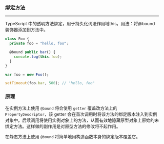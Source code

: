 ### 绑定方法

---

TypeScript 中的透明方法绑定，用于持久化词法作用域this。用法：将@bound装饰器添加到方法中。

```ts
class Foo {
  private foo = "hello, foo";

  @bound public bar() {
    console.log(this.foo);
  }
}

var foo = new Foo();

setTimeout(foo.bar, 500); // "hello, foo"
```

### 原理

在实例方法上使用 `@bound` 将会使用 `getter` 覆盖改方法上的 `PropertyDescriptor`，该 getter 会在首次调用时将该方法的绑定版本注入到实例对象中。后续调用将使用实例对象上的方法，从而有效地隐藏原型对象上原始的未绑定方法。这样做的副作用是对原型方法的修改将不起作用。

在静态方法上使用 `@bound` 将简单地用构造函数本身的绑定版本覆盖它。
